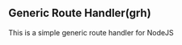 Generic Route Handler(grh)
--------------------------

This is a simple generic route handler for NodeJS

